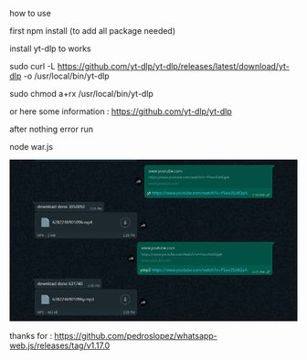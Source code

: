 how to use 

first npm install (to add all package needed)

install yt-dlp to works 

sudo curl -L https://github.com/yt-dlp/yt-dlp/releases/latest/download/yt-dlp -o /usr/local/bin/yt-dlp

sudo chmod a+rx /usr/local/bin/yt-dlp





or here some information : https://github.com/yt-dlp/yt-dlp

after nothing error run

node war.js

<img src="./img/ssi.png" alt="WhatsNewFeed Recording" width="700"/>


thanks for : https://github.com/pedroslopez/whatsapp-web.js/releases/tag/v1.17.0

